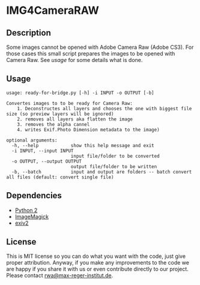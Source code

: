 # IMG4CameraRAW

## Description

Some images cannot be opened with Adobe Camera Raw (Adobe CS3). For those cases this small script prepares the images to be opened with Camera Raw. See *usage* for some details what is done.

## Usage

    usage: ready-for-bridge.py [-h] -i INPUT -o OUTPUT [-b]

    Convertes images to to be ready for Camera Raw:
        1. Deconstructes all layers and chooses the one with biggest file size (so preview layers will be ignored)
        2. removes all layers aka flatten the image
        3. removes the alpha cannel
        4. writes Exif.Photo Dimension metadata to the image)

    optional arguments:
      -h, --help            show this help message and exit
      -i INPUT, --input INPUT
                            input file/folder to be converted
      -o OUTPUT, --output OUTPUT
                            output file/folder to be written
      -b, --batch           input and output are folders -- batch convert all files (default: convert single file)

## Dependencies

* [Python 2](https://www.python.org/)
* [ImageMagick](http://www.imagemagick.org)
* [exiv2](http://www.exiv2.org)

## License

This is MIT license so you can do what you want with the code, just give proper attribution. Anyway, if you make any improvements to the code we are happy if you share it with us or even contribute directly to our project. Please contact rwa@max-reger-institut.de.
